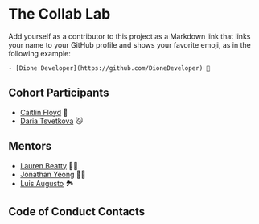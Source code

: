 # The Collab Lab

Add yourself as a contributor to this project as a Markdown link that links your name to your GitHub profile and shows your favorite emoji, as in the following example:

    - [Dione Developer](https://github.com/DioneDeveloper) 💅

## Cohort Participants

- [Caitlin Floyd](https://github.com/cafloyd) 🌸
- [Daria Tsvetkova](https://github.com/dariatsvetkova) :smirk_cat:

## Mentors

- [Lauren Beatty](https://github.com/laurenmbeatty) 👩‍🎤
- [Jonathan Yeong](https://github.com/jonathanyeong) 🧗‍♂️
- [Luis Augusto](https://github.com/luisaugusto) 🏞

## Code of Conduct Contacts

